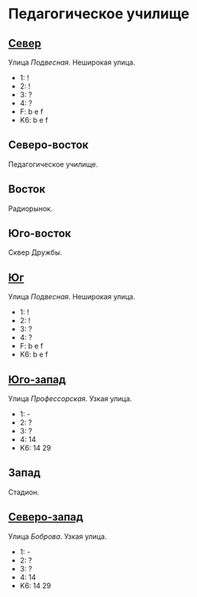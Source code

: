 # Педагогическое училище

## [Север](./10590070.md)

Улица *Подвесная*.
Неширокая улица.

* 1:    !
* 2:    !
* 3:    ?
* 4:    ?
* F:    b   e   f
* K6:   b   e   f

## Северо-восток

Педагогическое училище.

## Восток

Радиорынок.

## Юго-восток

Сквер Дружбы.

## [Юг](./10590085.md)

Улица *Подвесная*.
Неширокая улица.

* 1:    !
* 2:    !
* 3:    ?
* 4:    ?
* F:    b   e   f
* K6:   b   e   f

## [Юго-запад](./10580090.md)

Улица *Профессорская*.
Узкая улица.

* 1:    -
* 2:    ?
* 3:    ?
* 4:    14
* K6:   14  29

## Запад

Стадион.

## [Северо-запад](./10580070.md)

Улица *Боброва*.
Узкая улица.

* 1:    -
* 2:    ?
* 3:    ?
* 4:    14
* K6:   14  29
